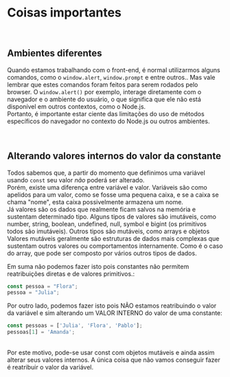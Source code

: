 # Coisas importantes

</br>

## Ambientes diferentes
Quando estamos trabalhando com o front-end, é normal utilizarmos alguns comandos, como o `window.alert`, `window.prompt` e entre outros.. Mas vale lembrar que estes comandos foram feitos para serem rodados pelo browser. O `window.alert()` por exemplo, interage diretamente com o navegador e o ambiente do usuário, o que significa que ele não está disponível em outros contextos, como o Node.js. </br>
Portanto, é importante estar ciente das limitações do uso de métodos específicos do navegador no contexto do Node.js ou outros ambientes.

</br>

## Alterando valores internos do valor da constante
Todos sabemos que, a partir do momento que definimos uma variável usando `const` seu valor _não_ poderá ser alterado. </br>
Porém, existe uma diferença entre variável e valor. Variáveis são como apelidos para um valor, como se fosse uma pequena caixa, e se a caixa se chama "nome", esta caixa possivelmente armazena um nome. </br>
Já valores são os dados que realmente ficam salvos na memória e sustentam determinado tipo. Alguns tipos de valores são imutáveis, como number, string, boolean, undefined, null, symbol e bigint (os primitivos todos são imutáveis). Outros tipos são mutáveis, como arrays e objetos 
</br> 
Valores mutáveis geralmente são estruturas de dados mais complexas que sustentam outros valores ou comportamentos internamente. Como é o caso do array, que pode ser composto por vários outros tipos de dados.

Em suma não podemos fazer isto pois constantes não permitem reatribuições diretas e de valores primitivos.:
```js
const pessoa = "Flora";
pessoa = "Julia"; 
```

Por outro lado, podemos fazer isto pois NÃO estamos reatribuindo o valor da variável e sim alterando um VALOR INTERNO do valor de uma constante:
```js
const pessoas = ['Julia', 'Flora', 'Pablo'];
pessoas[1] = 'Amanda';
```
</br>
Por este motivo, pode-se usar const com objetos mutáveis e ainda assim alterar seus valores internos. A única coisa que não vamos conseguir fazer é reatribuir o valor da variável.
